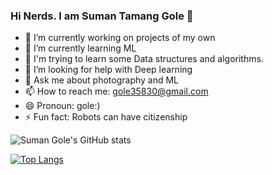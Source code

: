 ### Hi Nerds. I am Suman Tamang Gole 👋

- 🔭 I’m currently working on projects of my own
- 🌱 I’m currently learning ML
- 🤔 I'm trying to learn some Data structures and algorithms.
- 🤔 I’m looking for help with Deep learning
- 💬 Ask me about photography and ML
- 📫 How to reach me: gole35830@gmail.com
- 😄 Pronoun: gole:)
- ⚡ Fun fact: Robots can have citizenship


![Suman Gole's GitHub stats](https://github-readme-stats.vercel.app/api?username=golesuman&show_icons=true&theme=radical)

[![Top Langs](https://github-readme-stats.vercel.app/api/top-langs/?username=golesuman&theme=radical)](https://github.com/anuraghazra/github-readme-stats)
